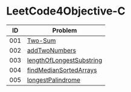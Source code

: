 # LeetCode4Objective-C

| ID | Problem  |
| --- | ---  |
| 001 |[Two-Sum](https://leetcode-cn.com/problems/two-sum/) |
| 002 |[addTwoNumbers](https://leetcode-cn.com/problems/add-two-numbers/) |
| 003 |[lengthOfLongestSubstring](https://leetcode-cn.com/problems/longest-substring-without-repeating-characters/) |
| 004 |[findMedianSortedArrays](https://leetcode-cn.com/problems/median-of-two-sorted-arrays/) |
| 005 |[longestPalindrome](https://leetcode-cn.com/problems/longest-palindromic-substring/) |
